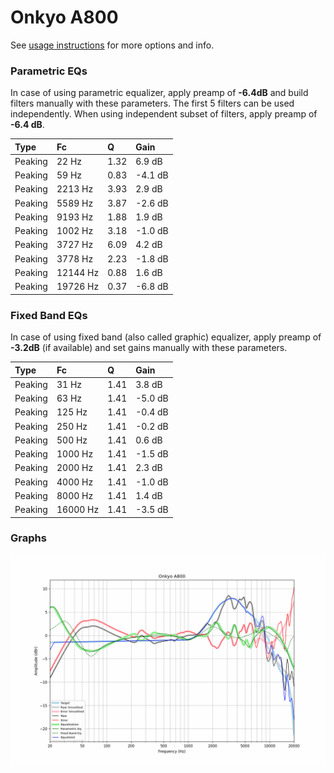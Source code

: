 # Onkyo A800
See [usage instructions](https://github.com/jaakkopasanen/AutoEq#usage) for more options and info.

### Parametric EQs
In case of using parametric equalizer, apply preamp of **-6.4dB** and build filters manually
with these parameters. The first 5 filters can be used independently.
When using independent subset of filters, apply preamp of **-6.4 dB**.

| Type    | Fc       |    Q | Gain    |
|:--------|:---------|:-----|:--------|
| Peaking | 22 Hz    | 1.32 | 6.9 dB  |
| Peaking | 59 Hz    | 0.83 | -4.1 dB |
| Peaking | 2213 Hz  | 3.93 | 2.9 dB  |
| Peaking | 5589 Hz  | 3.87 | -2.6 dB |
| Peaking | 9193 Hz  | 1.88 | 1.9 dB  |
| Peaking | 1002 Hz  | 3.18 | -1.0 dB |
| Peaking | 3727 Hz  | 6.09 | 4.2 dB  |
| Peaking | 3778 Hz  | 2.23 | -1.8 dB |
| Peaking | 12144 Hz | 0.88 | 1.6 dB  |
| Peaking | 19726 Hz | 0.37 | -6.8 dB |

### Fixed Band EQs
In case of using fixed band (also called graphic) equalizer, apply preamp of **-3.2dB**
(if available) and set gains manually with these parameters.

| Type    | Fc       |    Q | Gain    |
|:--------|:---------|:-----|:--------|
| Peaking | 31 Hz    | 1.41 | 3.8 dB  |
| Peaking | 63 Hz    | 1.41 | -5.0 dB |
| Peaking | 125 Hz   | 1.41 | -0.4 dB |
| Peaking | 250 Hz   | 1.41 | -0.2 dB |
| Peaking | 500 Hz   | 1.41 | 0.6 dB  |
| Peaking | 1000 Hz  | 1.41 | -1.5 dB |
| Peaking | 2000 Hz  | 1.41 | 2.3 dB  |
| Peaking | 4000 Hz  | 1.41 | -1.0 dB |
| Peaking | 8000 Hz  | 1.41 | 1.4 dB  |
| Peaking | 16000 Hz | 1.41 | -3.5 dB |

### Graphs
![](./Onkyo%20A800.png)
